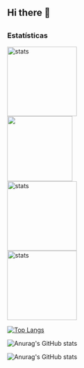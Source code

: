 ## Hi there 👋
##
<h3>Estatísticas</h3>
<div>
  <img height="160em" src="https://github-readme-stats.vercel.app/api?username=testpq&show_icons=true" alt="stats"/>

  <br/>
  <img height="150em" src="https://github-readme-stats.vercel.app/api/top-langs/?username=testpq&layout=compact&langs_count=7&theme=tokyonight"/>
  <br/>
    <img height="160em" src="https://github-readme-streak-stats.herokuapp.com/?user=testpq&theme=omni&theme=tokyonight" alt="stats"/>
  <br/>
  <img height="160" src="https://github-readme-stats.vercel.app/api/top-langs/?username=testpq&layout=compact" alt="stats"/>

  [![Top Langs](https://github-readme-stats.vercel.app/api/top-langs/?username=testpq&layout=donut)](https://github.com/anuraghazra/github-readme-stats)

  ![Anurag's GitHub stats](https://github-readme-stats.vercel.app/api?username=testpq&show_icons=true&bg_color=11111111)

  ![Anurag's GitHub stats](https://github-readme-stats.vercel.app/api?username=testpq&show_icons=true&bg_color=00000000)
  
  </div>

  




